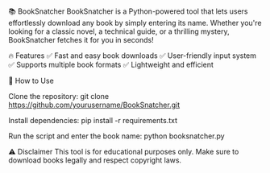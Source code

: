 📚 BookSnatcher
BookSnatcher is a Python-powered tool that lets users effortlessly download any book by simply entering its name. Whether you're looking for a classic novel, a technical guide, or a thrilling mystery, BookSnatcher fetches it for you in seconds!

🔥 Features
✅ Fast and easy book downloads
✅ User-friendly input system
✅ Supports multiple book formats
✅ Lightweight and efficient

🚀 How to Use

Clone the repository:
git clone https://github.com/yourusername/BookSnatcher.git  


Install dependencies:
pip install -r requirements.txt  

Run the script and enter the book name:
python booksnatcher.py  


⚠️ Disclaimer
This tool is for educational purposes only. Make sure to download books legally and respect copyright laws.
